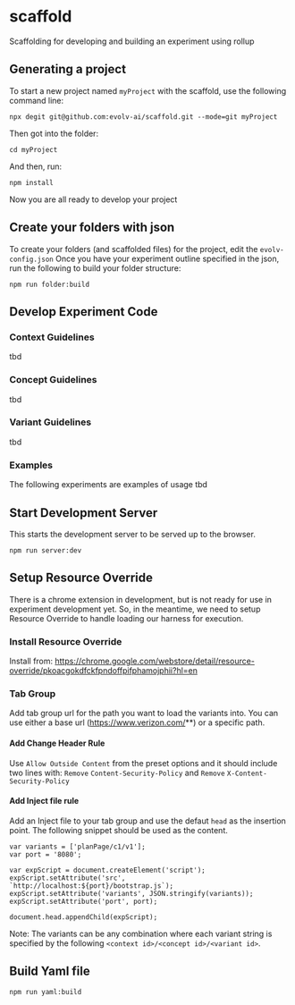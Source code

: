 # scaffold
Scaffolding for developing and building an experiment using rollup


## Generating a project
To start a new project named `myProject` with the scaffold, use the following command line:

```npx degit git@github.com:evolv-ai/scaffold.git --mode=git myProject```

Then got into the folder:

```cd myProject```

And then, run:

```npm install```

Now you are all ready to develop your project

## Create your folders with json

To create your folders (and scaffolded files) for the project, edit the `evolv-config.json`
Once you have your experiment outline specified in the json, run the following to build your folder structure:

```npm run folder:build```

## Develop Experiment Code

### Context Guidelines
tbd

### Concept Guidelines
tbd

### Variant Guidelines
tbd
### Examples
The following experiments are examples of usage
tbd
## Start Development Server
This starts the development server to be served up to the browser.
```
npm run server:dev
```

## Setup Resource Override
There is a chrome extension in development, but is not ready for use in experiment development yet. So, in the meantime, we need to setup Resource Override to handle loading our harness for execution.

### Install Resource Override
Install from: https://chrome.google.com/webstore/detail/resource-override/pkoacgokdfckfpndoffpifphamojphii?hl=en

### Tab Group
Add tab group url for the path you want to load the variants into. You can use either a base url (https://www.verizon.com/**) or a specific path.

#### Add Change Header Rule

Use `Allow Outside Content` from the preset options and it should include two lines with:
`Remove` `Content-Security-Policy` and
`Remove` `X-Content-Security-Policy`

#### Add Inject file rule

Add an Inject file to your tab group and use the defaut `head` as the insertion point.
The following snippet should be used as the content.

```
var variants = ['planPage/c1/v1'];
var port = '8080';

var expScript = document.createElement('script');
expScript.setAttribute('src', `http://localhost:${port}/bootstrap.js`);
expScript.setAttribute('variants', JSON.stringify(variants));
expScript.setAttribute('port', port);

document.head.appendChild(expScript);
```

Note: The variants can be any combination where each variant string is specified by the following `<context id>/<concept id>/<variant id>`.


## Build Yaml file

```
npm run yaml:build
```
